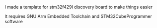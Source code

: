 I made a template for stm32f429I discovery board to make things easier

It requires GNU Arm Embedded Toolchain and STM32CubeProgrammer software
